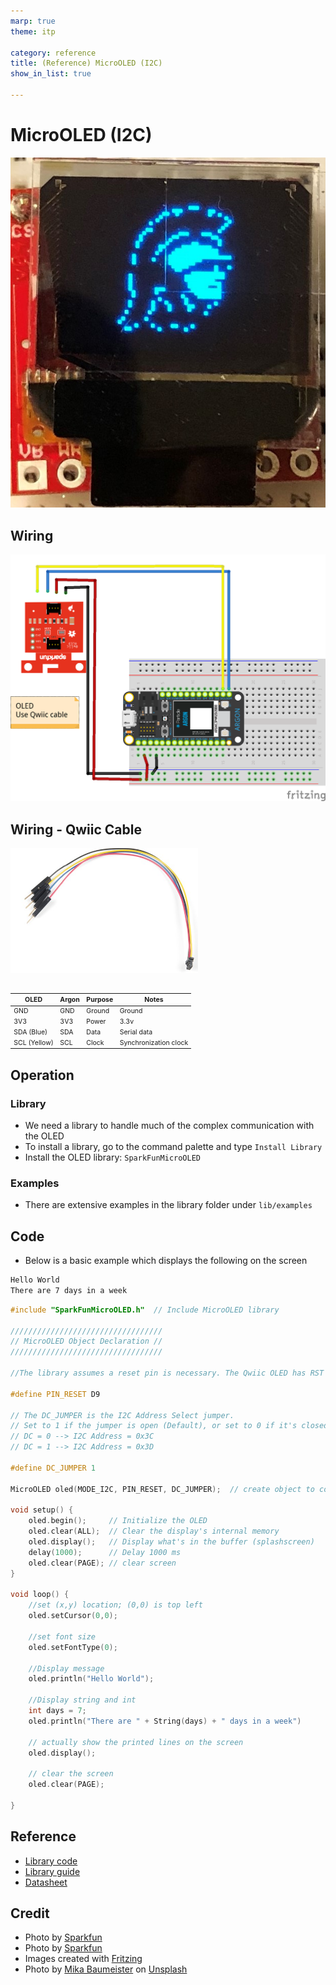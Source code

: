 ```yaml
---
marp: true
theme: itp

category: reference
title: (Reference) MicroOLED (I2C)
show_in_list: true

---
```


<!-- headingDivider: 2 -->



# MicroOLED (I2C)
![bg opacity:.95 left:50%](i2c_oled.assets/oled_usc.jpg)



## Wiring

<img src="i2c_oled.assets/oled_i2c_bb.png" style="width:900px;" />

## Wiring - Qwiic Cable

<img src="i2c_oled.assets/qwiic_cable.jpg" style="width:300px;" />

## 
<span style="font-size:75%">



| OLED         | Argon | Purpose | Notes                 |
| ------------ | ----- | ------- | --------------------- |
| GND          | GND   | Ground  | Ground                |
| 3V3          | 3V3   | Power   | 3.3v                  |
| SDA (Blue)   | SDA   | Data    | Serial data           |
| SCL (Yellow) | SCL   | Clock   | Synchronization clock |

</span>

## Operation

### Library

* We need a library to handle much of the complex communication with the OLED 
* To install a library, go to the command palette and type `Install Library`
* Install the OLED library: `SparkFunMicroOLED`

### Examples

- There are extensive examples in the library folder under `lib/examples`

## Code

- Below is a basic example which displays the following on the screen

```html
Hello World
There are 7 days in a week
```



```c++
#include "SparkFunMicroOLED.h"  // Include MicroOLED library

//////////////////////////////////
// MicroOLED Object Declaration //
//////////////////////////////////

//The library assumes a reset pin is necessary. The Qwiic OLED has RST hard-wired, so pick an arbitrarty IO pin that is not being used

#define PIN_RESET D9

// The DC_JUMPER is the I2C Address Select jumper. 
// Set to 1 if the jumper is open (Default), or set to 0 if it's closed.
// DC = 0 --> I2C Address = 0x3C
// DC = 1 --> I2C Address = 0x3D 

#define DC_JUMPER 1

MicroOLED oled(MODE_I2C, PIN_RESET, DC_JUMPER);  // create object to communicate with OLED

void setup() {
    oled.begin();     // Initialize the OLED
    oled.clear(ALL);  // Clear the display's internal memory
    oled.display();   // Display what's in the buffer (splashscreen) 
    delay(1000);      // Delay 1000 ms
    oled.clear(PAGE); // clear screen
}

void loop() {
	//set (x,y) location; (0,0) is top left
    oled.setCursor(0,0);
    
	//set font size
	oled.setFontType(0);
	
	//Display message
    oled.println("Hello World");
	
	//Display string and int
	int days = 7;
	oled.println("There are " + String(days) + " days in a week")

	// actually show the printed lines on the screen
    oled.display();
	
	// clear the screen
    oled.clear(PAGE);

}

```

## Reference

* [Library code](https://github.com/sparkfun/Micro_OLED_Breakout/tree/V_1.0)
* [Library guide](https://learn.sparkfun.com/tutorials/micro-oled-breakout-hookup-guide#using-the-arduino-library)
* [Datasheet](https://cdn.sparkfun.com/assets/learn_tutorials/3/0/8/SSD1306.pdf)

## Credit

- Photo by [Sparkfun](https://learn.sparkfun.com/tutorials/qwiic-micro-oled-hookup-guide)
- Photo by  [Sparkfun](https://www.sparkfun.com/products/14532)
- Images created with [Fritzing](https://fritzing.org/home/)
- Photo by [Mika Baumeister](https://unsplash.com/@mbaumi?utm_source=unsplash&utm_medium=referral&utm_content=creditCopyText) on [Unsplash](https://unsplash.com/?utm_source=unsplash&utm_medium=referral&utm_content=creditCopyText)

